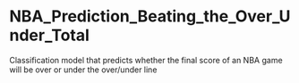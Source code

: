 # NBA_Prediction_Beating_the_Over_Under_Total
 Classification model that predicts whether the final score of an NBA game will be over or under the over/under line
